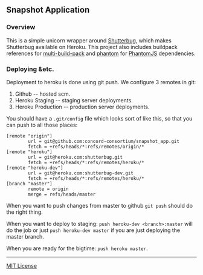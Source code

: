 ## Snapshot Application

### Overview

This is a simple unicorn wrapper around [Shutterbug](https://github.com/concord-consortium/shutterbug), which makes Shutterbug available on Heroku.  This project also includes buildpack references for [multi-build-pack](https://github.com/ddollar/heroku-buildpack-multi.git) and [phantom](https://github.com/stomita/heroku-buildpack-phantomjs) for [PhantomJS](http://phantomjs.org/) dependencies.

### Deploying &etc.

Deployment to heroku is done using git push.  We configure 3 remotes in git:

1. Github -- hosted scm.
1. Heroku Staging  -- staging server deployments.
1. Heroku Production -- production server deployments.

You should have a `.git/config` file which looks sort of like this, so that you can push to all those places:

    [remote "origin"]
            url = git@github.com:concord-consortium/snapshot_app.git
            fetch = +refs/heads/*:refs/remotes/origin/*
    [remote "heroku"]
            url = git@heroku.com:shutterbug.git
            fetch = +refs/heads/*:refs/remotes/heroku/*
    [remote "heroku-dev"]
            url = git@heroku.com:shutterbug-dev.git
            fetch = +refs/heads/*:refs/remotes/heroku/*
    [branch "master"]
            remote = origin
            merge = refs/heads/master

When you want to push changes from master to github `git push` should do the right thing.

When you want to deploy to staging: `push heroku-dev <branch>:master` will do the job 
or just `push heroku-dev master` if you are just deploying the master branch.

When you are ready for the bigtime: `push heroku master`.

----
[MIT License](LICENSE.md)